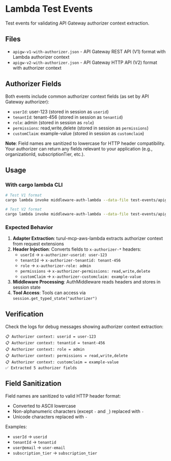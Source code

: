 # Lambda Test Events

Test events for validating API Gateway authorizer context extraction.

## Files

- `apigw-v1-with-authorizer.json` - API Gateway REST API (V1) format with Lambda authorizer context
- `apigw-v2-with-authorizer.json` - API Gateway HTTP API (V2) format with authorizer context

## Authorizer Fields

Both events include common authorizer context fields (as set by API Gateway authorizer):

- `userId`: user-123 (stored in session as `userid`)
- `tenantId`: tenant-456 (stored in session as `tenantid`)
- `role`: admin (stored in session as `role`)
- `permissions`: read,write,delete (stored in session as `permissions`)
- `customClaim`: example-value (stored in session as `customclaim`)

**Note**: Field names are sanitized to lowercase for HTTP header compatibility. Your authorizer can return any fields relevant to your application (e.g., organizationId, subscriptionTier, etc.).

## Usage

### With cargo lambda CLI

```bash
# Test V1 format
cargo lambda invoke middleware-auth-lambda --data-file test-events/apigw-v1-with-authorizer.json

# Test V2 format
cargo lambda invoke middleware-auth-lambda --data-file test-events/apigw-v2-with-authorizer.json
```

### Expected Behavior

1. **Adapter Extraction**: turul-mcp-aws-lambda extracts authorizer context from request extensions
2. **Header Injection**: Converts fields to `x-authorizer-*` headers:
   - `userId` → `x-authorizer-userid: user-123`
   - `tenantId` → `x-authorizer-tenantid: tenant-456`
   - `role` → `x-authorizer-role: admin`
   - `permissions` → `x-authorizer-permissions: read,write,delete`
   - `customClaim` → `x-authorizer-customclaim: example-value`
3. **Middleware Processing**: AuthMiddleware reads headers and stores in session state
4. **Tool Access**: Tools can access via `session.get_typed_state("authorizer")`

## Verification

Check the logs for debug messages showing authorizer context extraction:

```
📋 Authorizer context: userid = user-123
📋 Authorizer context: tenantid = tenant-456
📋 Authorizer context: role = admin
📋 Authorizer context: permissions = read,write,delete
📋 Authorizer context: customclaim = example-value
✅ Extracted 5 authorizer fields
```

## Field Sanitization

Field names are sanitized to valid HTTP header format:

- Converted to ASCII lowercase
- Non-alphanumeric characters (except `-` and `_`) replaced with `-`
- Unicode characters replaced with `-`

Examples:
- `userId` → `userid`
- `tenantId` → `tenantid`
- `user@email` → `user-email`
- `subscription_tier` → `subscription_tier`
